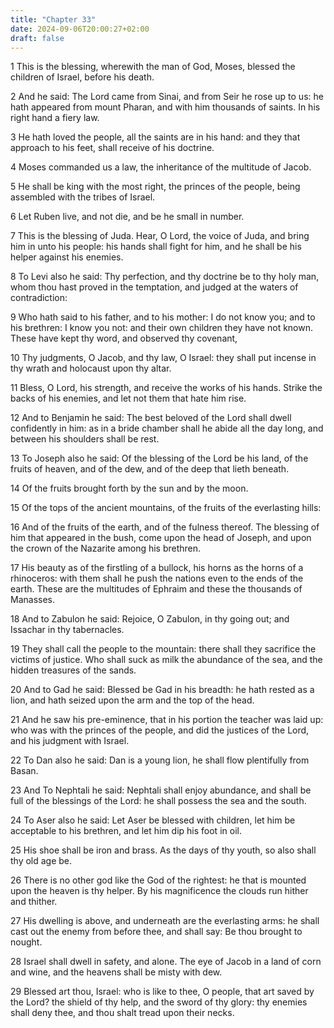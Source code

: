 ```yaml
---
title: "Chapter 33"
date: 2024-09-06T20:00:27+02:00
draft: false
---
```



1 This is the blessing, wherewith the man of God, Moses, blessed the children of Israel, before his death.

2 And he said: The Lord came from Sinai, and from Seir he rose up to us: he hath appeared from mount Pharan, and with him thousands of saints. In his right hand a fiery law.

3 He hath loved the people, all the saints are in his hand: and they that approach to his feet, shall receive of his doctrine.

4 Moses commanded us a law, the inheritance of the multitude of Jacob.

5 He shall be king with the most right, the princes of the people, being assembled with the tribes of Israel.

6 Let Ruben live, and not die, and be he small in number.

7 This is the blessing of Juda. Hear, O Lord, the voice of Juda, and bring him in unto his people: his hands shall fight for him, and he shall be his helper against his enemies.

8 To Levi also he said: Thy perfection, and thy doctrine be to thy holy man, whom thou hast proved in the temptation, and judged at the waters of contradiction:

9 Who hath said to his father, and to his mother: I do not know you; and to his brethren: I know you not: and their own children they have not known. These have kept thy word, and observed thy covenant,

10 Thy judgments, O Jacob, and thy law, O Israel: they shall put incense in thy wrath and holocaust upon thy altar.

11 Bless, O Lord, his strength, and receive the works of his hands. Strike the backs of his enemies, and let not them that hate him rise.

12 And to Benjamin he said: The best beloved of the Lord shall dwell confidently in him: as in a bride chamber shall he abide all the day long, and between his shoulders shall be rest.

13 To Joseph also he said: Of the blessing of the Lord be his land, of the fruits of heaven, and of the dew, and of the deep that lieth beneath.

14 Of the fruits brought forth by the sun and by the moon.

15 Of the tops of the ancient mountains, of the fruits of the everlasting hills:

16 And of the fruits of the earth, and of the fulness thereof. The blessing of him that appeared in the bush, come upon the head of Joseph, and upon the crown of the Nazarite among his brethren.

17 His beauty as of the firstling of a bullock, his horns as the horns of a rhinoceros: with them shall he push the nations even to the ends of the earth. These are the multitudes of Ephraim and these the thousands of Manasses.

18 And to Zabulon he said: Rejoice, O Zabulon, in thy going out; and Issachar in thy tabernacles.

19 They shall call the people to the mountain: there shall they sacrifice the victims of justice. Who shall suck as milk the abundance of the sea, and the hidden treasures of the sands.

20 And to Gad he said: Blessed be Gad in his breadth: he hath rested as a lion, and hath seized upon the arm and the top of the head.

21 And he saw his pre-eminence, that in his portion the teacher was laid up: who was with the princes of the people, and did the justices of the Lord, and his judgment with Israel.

22 To Dan also he said: Dan is a young lion, he shall flow plentifully from Basan.

23 And To Nephtali he said: Nephtali shall enjoy abundance, and shall be full of the blessings of the Lord: he shall possess the sea and the south.

24 To Aser also he said: Let Aser be blessed with children, let him be acceptable to his brethren, and let him dip his foot in oil.

25 His shoe shall be iron and brass. As the days of thy youth, so also shall thy old age be.

26 There is no other god like the God of the rightest: he that is mounted upon the heaven is thy helper. By his magnificence the clouds run hither and thither.

27 His dwelling is above, and underneath are the everlasting arms: he shall cast out the enemy from before thee, and shall say: Be thou brought to nought.

28 Israel shall dwell in safety, and alone. The eye of Jacob in a land of corn and wine, and the heavens shall be misty with dew.

29 Blessed art thou, Israel: who is like to thee, O people, that art saved by the Lord? the shield of thy help, and the sword of thy glory: thy enemies shall deny thee, and thou shalt tread upon their necks.

